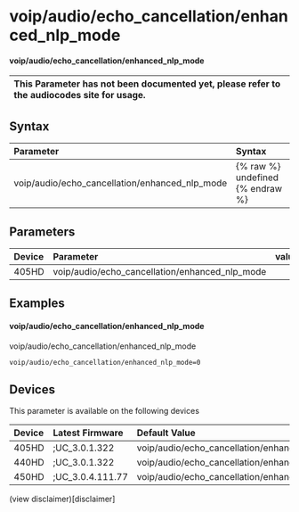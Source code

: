 ﻿---
description: voip/audio/echo_cancellation/enhanced_nlp_mode
search:
    keywords: ['voip','audio','echo_cancellation','enhanced_nlp_mode']
---

# voip/audio/echo_cancellation/enhanced_nlp_mode

#### voip/audio/echo_cancellation/enhanced_nlp_mode


| This Parameter has not been documented yet, please refer to the audiocodes site for usage.  |
| :--- |

## Syntax
| Parameter | Syntax |
| :--- | :--- |
|voip/audio/echo_cancellation/enhanced_nlp_mode | {% raw %} undefined {% endraw %} |

## Parameters
|Device|Parameter|value|Description|
|:---|:---|:---|:---|
| 405HD | voip/audio/echo_cancellation/enhanced_nlp_mode |  |  |

## Examples
#### voip/audio/echo_cancellation/enhanced_nlp_mode

voip/audio/echo_cancellation/enhanced_nlp_mode

```
voip/audio/echo_cancellation/enhanced_nlp_mode=0
```

## Devices
This parameter is available on the following devices

| Device | Latest Firmware | Default Value |
|:---|:---|:---|
| 405HD | ;UC_3.0.1.322 | voip/audio/echo_cancellation/enhanced_nlp_mode=0 
| 440HD | ;UC_3.0.1.322 | voip/audio/echo_cancellation/enhanced_nlp_mode=0 
| 450HD | ;UC_3.0.4.111.77 | voip/audio/echo_cancellation/enhanced_nlp_mode=0 

(view disclaimer)[disclaimer]
